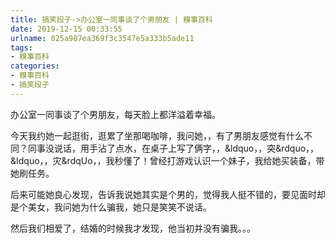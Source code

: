 ```yaml
---
title: 搞笑段子->办公室一同事谈了个男朋友 | 糗事百科
date: 2019-12-15 00:33:55
urlname: 025a987ea369f3c3547e5a333b5ade11
tags: 
- 糗事百科
categories:
- 糗事百科
- 搞笑段子
---
```

办公室一同事谈了个男朋友，每天脸上都洋溢着幸福。

今天我约她一起逛街，逛累了坐那喝咖啡，我问她，，有了男朋友感觉有什么不同？同事没说话，用手沾了点水，在桌子上写了俩字，，&ldquo，，突&rdquo，，&Idquo，，灾&rdqUo，，我秒懂了！曾经打游戏认识一个妹子，我给她买装备，带她刷任务。

后来可能她良心发现，告诉我说她其实是个男的，觉得我人挺不错的，要见面时却是个美女，我问她为什么骗我，她只是笑笑不说话。

然后我们相爱了，结婚的时候我才发现，他当初并没有骗我。。。


